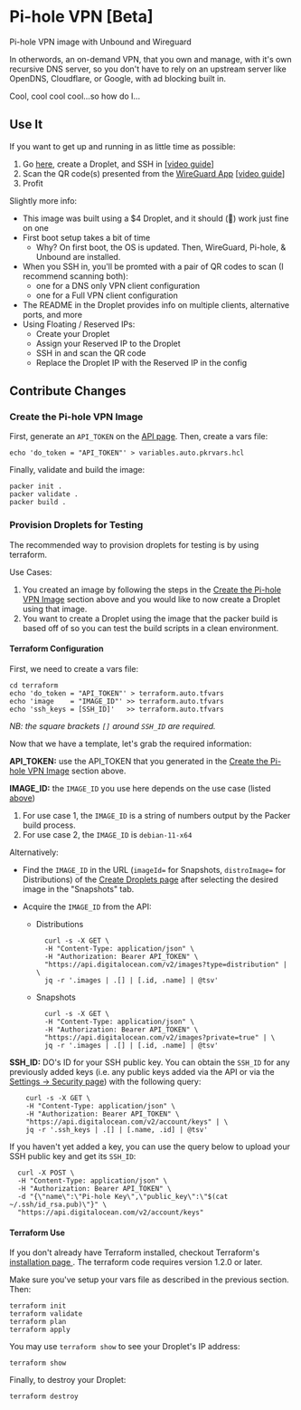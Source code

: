 # Pi-hole VPN [Beta]

Pi-hole VPN image with Unbound and Wireguard

In otherwords, an on-demand VPN, that you own and manage, with
it's own recursive DNS server, so you don't have to rely on an
upstream server like OpenDNS, Cloudflare, or Google, with ad
blocking built in.

Cool, cool cool cool...so how do I...

## Use It

If you want to get up and running in as little time as possible:

1. Go [here](https://marketplace.digitalocean.com/apps/pi-hole-vpn), create a Droplet, and SSH in \[[video guide](https://www.youtube.com/watch?v=n-rL02390AI)]
2. Scan the QR code(s) presented from the [WireGuard
   App](https://www.wireguard.com/install/) \[[video guide](https://www.youtube.com/watch?v=0N_N-NpHIB4)]
3. Profit

Slightly more info:

* This image was built using a $4 Droplet, and it should
(🤞) work just fine on one
* First boot setup takes a bit of time
    - Why? On first boot, the OS is updated. Then, WireGuard,
      Pi-hole, & Unbound are installed.
* When you SSH in, you'll be promted with a pair of QR codes to
  scan (I recommend scanning both):
    - one for a DNS only VPN client configuration
    - one for a Full VPN client configuration
* The README in the Droplet provides info on multiple clients,
  alternative ports, and more
* Using Floating / Reserved IPs:
    - Create your Droplet
    - Assign your Reserved IP to the Droplet
    - SSH in and scan the QR code
    - Replace the Droplet IP with the Reserved IP in the config


## Contribute Changes

### Create the Pi-hole VPN Image

First, generate an `API_TOKEN` on the [API
page](https://cloud.digitalocean.com/account/api/tokens). Then,
create a vars file:

    echo 'do_token = "API_TOKEN"' > variables.auto.pkrvars.hcl

Finally, validate and build the image:

    packer init .
    packer validate .
    packer build .

### Provision Droplets for Testing

The recommended way to provision droplets for testing is by using
terraform.

Use Cases:
1. You created an image by following the steps in the [Create the
   Pi-hole VPN Image](#create-the-pi-hole-vpn-image) section above
   and you would like to now create a Droplet using that image.
2. You want to create a Droplet using the image that the packer
   build is based off of so you can test the build scripts in a
   clean environment.

#### Terraform Configuration


First, we need to create a vars file:

    cd terraform
    echo 'do_token = "API_TOKEN"' > terraform.auto.tfvars
    echo 'image    = "IMAGE_ID"' >> terraform.auto.tfvars
    echo 'ssh_keys = [SSH_ID]'   >> terraform.auto.tfvars
    
_NB: the square brackets `[]` around `SSH_ID` are required._

Now that we have a template, let's grab the required information:

**API_TOKEN:** use the API_TOKEN that you generated in the [Create
the Pi-hole VPN Image](#create-the-pi-hole-vpn-image) section
above.

**IMAGE_ID:** the `IMAGE_ID` you use here depends on the use case
(listed [above](#provision-droplets-for-testing))

1. For use case 1, the `IMAGE_ID` is a string of numbers output by
   the Packer build process.
2. For use case 2, the `IMAGE_ID` is `debian-11-x64`

Alternatively:

* Find the `IMAGE_ID` in the URL (`imageId=` for Snapshots,
  `distroImage=` for Distributions) of the [Create Droplets
  page](https://cloud.digitalocean.com/droplets/new) after
  selecting the desired image in the "Snapshots" tab.
* Acquire the `IMAGE_ID` from the API:

    - Distributions

            curl -s -X GET \
            -H "Content-Type: application/json" \
            -H "Authorization: Bearer API_TOKEN" \
            "https://api.digitalocean.com/v2/images?type=distribution" | \
            jq -r '.images | .[] | [.id, .name] | @tsv'

    - Snapshots

            curl -s -X GET \
            -H "Content-Type: application/json" \
            -H "Authorization: Bearer API_TOKEN" \
            "https://api.digitalocean.com/v2/images?private=true" | \
            jq -r '.images | .[] | [.id, .name] | @tsv'

**SSH_ID:** DO's ID for your SSH public key. You can obtain the
`SSH_ID` for any previously added keys (i.e. any public keys
added via the API or via the [Settings -> Security
page](https://cloud.digitalocean.com/account/security)) with the
following query:

        curl -s -X GET \
        -H "Content-Type: application/json" \
        -H "Authorization: Bearer API_TOKEN" \
        "https://api.digitalocean.com/v2/account/keys" | \
        jq -r '.ssh_keys | .[] | [.name, .id] | @tsv'

If you haven't yet added a key, you can use the query below to
upload your SSH public key and get its `SSH_ID`:

      curl -X POST \
      -H "Content-Type: application/json" \
      -H "Authorization: Bearer API_TOKEN" \
      -d "{\"name\":\"Pi-hole Key\",\"public_key\":\"$(cat ~/.ssh/id_rsa.pub)\"}" \
      "https://api.digitalocean.com/v2/account/keys"



#### Terraform Use

If you don't already have Terraform installed, checkout
Terraform's [installation page
](https://learn.hashicorp.com/tutorials/terraform/install-cli).
The terraform code requires version 1.2.0 or later.

Make sure you've setup your vars file as described in the previous
section. Then:

    terraform init
    terraform validate
    terraform plan
    terraform apply

You may use `terraform show` to see your Droplet's IP address:

    terraform show

Finally, to destroy your Droplet:

    terraform destroy
